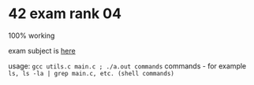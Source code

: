 # 42 exam rank 04

100% working

exam subject is [here](https://github.com/markveligod/examrank-02-03-04-05-06/tree/master/examRank04)

usage: ``gcc utils.c main.c ; ./a.out commands`` commands - for example ``ls, ls -la | grep main.c, etc. (shell commands)``
